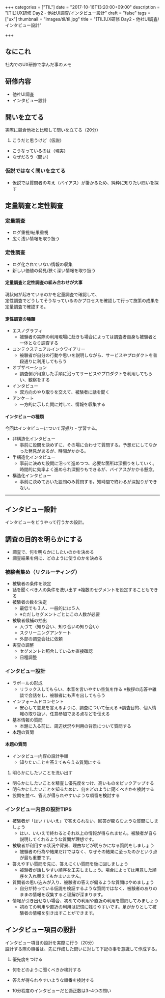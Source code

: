 +++
categories = ["TIL"]
date = "2017-10-16T13:20:00+09:00"
description = "[TIL]UX研修 Day2 - 他社UI調査/インタビュー設計"
draft = "false"
tags = ["ux"]
thumbnail = "images/til/til.jpg"
title = "[TIL]UX研修 Day2 - 他社UI調査/インタビュー設計"

+++

## なにこれ
社内でのUX研修で学んだ事のメモ

## 研修内容

- 他社UI調査
- インタビュー設計

## 問いを立てる

実際に競合他社と比較して問いを立てる（20分）

1. こうだと思うけど（仮説）
- こうなっているのは（現実）
- なぜだろう（問い）

### 仮説ではなく問いを立てる

- 仮説では質問者の考え（バイアス）が掛かるため、純粋に知りたい問いを探す

## 定量調査と定性調査

### 定量調査

- ログ重視/結果重視
- 広く浅い情報を取り扱う

### 定性調査

- ログ化されていない情報の収集
- 新しい価値の発見/狭く深い情報を取り扱う

#### 定量調査と定性調査の組み合わせが大事

現状何が起きているのかを定量調査で確認して、  
定性調査でどうしてそうなっているのかプロセスを確認して行って施策の成果を定量調査で確認する。

#### 定性調査の種類

- エスノグラフィ
    - 被験者の実際の利用現場に赴きも場合によっては調査者自身も被験者と一体となり調査する
- コンテクスチュアルインクワイアリー
    - 被験者が自分の行動や思いを説明しながら、サービスやプロダクトを普段通りに利用してもらう
- オブザベーション
    - 調査側が用意した手順に沿ってサービスやプロダクトを利用してもらい、観察をする
- インタビュー
    - 双方向のやり取りを交えて、被験者に話を聞く
- アンケート
    - 一方的に示した問に対して、情報を収集する

#### インタビューの種類

今回はインタビューについて深掘り・学習する。

- 非構造化インタビュー
    - 事前に設問を決めずに、その場に合わせて質問する。予想だにしてなかった発見があるが、時間がかかる。
- 半構造化インタビュー
    - 事前に決めた設問に沿って進めつつ、必要な箇所は深掘りをしていく。時間的に効率よく進められ深掘りもできるが、バイアスがかかる懸念。
- 構造化インタビュー
    - 事前に決めておいた設問のみ質問する。短時間で終わるが深掘りができない。

---

## インタビュー設計

インタビューをどうやって行うかの設計。

## 調査の目的を明らかにする

- 調査で、何を明らかにしたいのかを決める
- 調査結果を何に、どのように使うのかを決める

### 被験者集め（リクルーティング）

- 被験者の条件を決定
- 話を聞くべき人の条件を洗い出す ※複数のセグメントを設定することもできる
- 被験者の数を決定
    - 最低でも３人、一般的には５人
    - ※ただしセグメントごとにこの人数が必要
- 被験者候補の抽出
    - 人づて（知り合い、知り合いの知り合い）
    - スクリーニングアンケート
    - 外部の調査会社に依頼
- 実査の調整
    - セグメントと照合しているか直接確認
    - 日程調整

### インタビュー設計

- ラポールの形成
    - リラックスしてもらい、本音を言いやすい空気を作る ※挨拶の応答や雑談で会話をし、被験者にも声を出してもらう
- インフォームドコンセント
    - 安心して意見を言えるように、調査について伝える ※調査目的、個人情報の取り扱い、任意参加である点などを伝える
- 基本情報の質問
    - 本題に入る前に、周辺状況や利用の背景について質問する
- 本題の質問

#### 本題の質問

- インタビュー内容の設計手順
    - 知りたいことを答えてもらえる質問にする

1. 明らかにしたいことを洗い出す
- 明らかにしたいことを精査し優先度をつけ、高いものをピックアップする
- 明らかにしたいことを知るために、何をどのように聞くべきかを検討する
- 設問を並べ、答えが得られやすいような順番を検討する


### インタビュー内容の設計TIPS

- 被験者が「はい / いいえ」で答えられない、回答が膨らむような質問にしましょう
    - はい、いいえで終わるとそれ以上の情報が得られません。被験者が自ら説明してくれるような質問が理想です。
- 被験者が利用する状況や背景、理由などが明らかになる質問をしましょう
    - 被験者の行為や結果だけではなく、なぜその結果に至ったのかという点が最も重要です。
- 答えやすい質問を先に、答えにくい質問を後に回しましょう
    - 被験者が話しやすい順序を工夫しましょう。場合によっては用意した順序を入れ替えてもかまいません。
- 質問者の思い込みが入り、被験者の答えが偏るような質問はやめましょう
    - 自分が持っている仮説を検証するような質問ではなく、被験者のありのままの情報を収集すると理解が深まります。
- 情報が引き出せない場合、初めての利用や直近の利用を質問してみましょう
    - 初めての利用や直近の利用は記憶に残りやすいです。足がかりとして被験者の情報を引き出すことができます。

## インタビュー項目の設計

インタビュー項目の設計を実際に行う（20分）  
設計する際の順番は、先に作成した問いに対して下記の事を意識して作成する。

1. 優先度をつける
- 何をどのように聞くべきか検討する
- 答えが得られやすいような順番を検討する

- 10分程度のインタビューだと適正数は3~4つの問い
